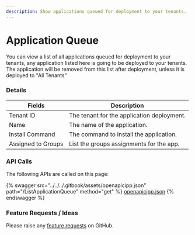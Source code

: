 ```yaml
---
description: Show applications queued for deployment to your tenants.
---
```


# Application Queue

You can view a list of all applications queued for deployment to your tenants, any application listed here is going to be deployed to your tenants. The application will be removed from this list after deployment, unless it is deployed to "All Tenants"

### Details

| Fields             | Description                                |
| ------------------ | ------------------------------------------ |
| Tenant ID          | The tenant for the application deployment. |
| Name               | The name of the application.               |
| Install Command    | The command to install the application.    |
| Assigned to Groups | List the groups assignments for the app.   |

### API Calls

The following APIs are called on this page:

{% swagger src="../../../.gitbook/assets/openapicipp.json" path="/ListApplicationQueue" method="get" %}
[openapicipp.json](../../../.gitbook/assets/openapicipp.json)
{% endswagger %}

### Feature Requests / Ideas

Please raise any [feature requests](https://github.com/KelvinTegelaar/CIPP/issues/new?assignees=&labels=enhancement%2Cno-priority&projects=&template=feature.yml&title=%5BFeature+Request%5D%3A+) on GitHub.
